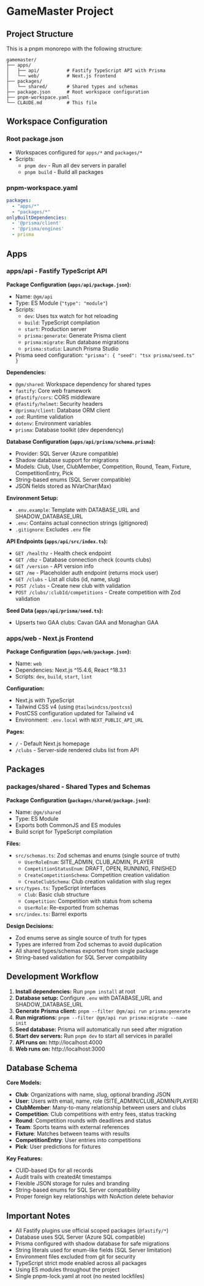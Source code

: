 # GameMaster Project

## Project Structure

This is a pnpm monorepo with the following structure:

```
gamemaster/
├── apps/
│   ├── api/          # Fastify TypeScript API with Prisma
│   └── web/          # Next.js frontend
├── packages/
│   └── shared/       # Shared types and schemas
├── package.json      # Root workspace configuration
├── pnpm-workspace.yaml
└── CLAUDE.md         # This file
```

## Workspace Configuration

### Root package.json
- Workspaces configured for `apps/*` and `packages/*`
- Scripts:
  - `pnpm dev` - Run all dev servers in parallel
  - `pnpm build` - Build all packages

### pnpm-workspace.yaml
```yaml
packages:
  - "apps/*"
  - "packages/*"
onlyBuiltDependencies:
  - '@prisma/client'
  - '@prisma/engines'
  - prisma
```

## Apps

### apps/api - Fastify TypeScript API

**Package Configuration (`apps/api/package.json`):**
- Name: `@gm/api`
- Type: ES Module (`"type": "module"`)
- Scripts:
  - `dev`: Uses tsx watch for hot reloading
  - `build`: TypeScript compilation
  - `start`: Production server
  - `prisma:generate`: Generate Prisma client
  - `prisma:migrate`: Run database migrations
  - `prisma:studio`: Launch Prisma Studio
- Prisma seed configuration: `"prisma": { "seed": "tsx prisma/seed.ts" }`

**Dependencies:**
- `@gm/shared`: Workspace dependency for shared types
- `fastify`: Core web framework
- `@fastify/cors`: CORS middleware
- `@fastify/helmet`: Security headers
- `@prisma/client`: Database ORM client
- `zod`: Runtime validation
- `dotenv`: Environment variables
- `prisma`: Database toolkit (dev dependency)

**Database Configuration (`apps/api/prisma/schema.prisma`):**
- Provider: SQL Server (Azure compatible)
- Shadow database support for migrations
- Models: Club, User, ClubMember, Competition, Round, Team, Fixture, CompetitionEntry, Pick
- String-based enums (SQL Server compatible)
- JSON fields stored as NVarChar(Max)

**Environment Setup:**
- `.env.example`: Template with DATABASE_URL and SHADOW_DATABASE_URL
- `.env`: Contains actual connection strings (gitignored)
- `.gitignore`: Excludes `.env` file

**API Endpoints (`apps/api/src/index.ts`):**
- `GET /healthz` - Health check endpoint
- `GET /dbz` - Database connection check (counts clubs)
- `GET /version` - API version info
- `GET /me` - Placeholder auth endpoint (returns mock user)
- `GET /clubs` - List all clubs (id, name, slug)
- `POST /clubs` - Create new club with validation
- `POST /clubs/:clubId/competitions` - Create competition with Zod validation

**Seed Data (`apps/api/prisma/seed.ts`):**
- Upserts two GAA clubs: Cavan GAA and Monaghan GAA

### apps/web - Next.js Frontend

**Package Configuration (`apps/web/package.json`):**
- Name: `web`
- Dependencies: Next.js ^15.4.6, React ^18.3.1
- Scripts: `dev`, `build`, `start`, `lint`

**Configuration:**
- Next.js with TypeScript
- Tailwind CSS v4 (using `@tailwindcss/postcss`)
- PostCSS configuration updated for Tailwind v4
- Environment: `.env.local` with `NEXT_PUBLIC_API_URL`

**Pages:**
- `/` - Default Next.js homepage
- `/clubs` - Server-side rendered clubs list from API

## Packages

### packages/shared - Shared Types and Schemas

**Package Configuration (`packages/shared/package.json`):**
- Name: `@gm/shared`
- Type: ES Module
- Exports both CommonJS and ES modules
- Build script for TypeScript compilation

**Files:**
- `src/schemas.ts`: Zod schemas and enums (single source of truth)
  - `UserRoleEnum`: SITE_ADMIN, CLUB_ADMIN, PLAYER
  - `CompetitionStatusEnum`: DRAFT, OPEN, RUNNING, FINISHED
  - `CreateCompetitionSchema`: Competition creation validation
  - `CreateClubSchema`: Club creation validation with slug regex
- `src/types.ts`: TypeScript interfaces
  - `Club`: Basic club structure
  - `Competition`: Competition with status from schema
  - `UserRole`: Re-exported from schemas
- `src/index.ts`: Barrel exports

**Design Decisions:**
- Zod enums serve as single source of truth for types
- Types are inferred from Zod schemas to avoid duplication
- All shared types/schemas exported from single package
- String-based validation for SQL Server compatibility

## Development Workflow

1. **Install dependencies:** Run `pnpm install` at root
2. **Database setup:** Configure `.env` with DATABASE_URL and SHADOW_DATABASE_URL
3. **Generate Prisma client:** `pnpm --filter @gm/api run prisma:generate`
4. **Run migrations:** `pnpm --filter @gm/api run prisma:migrate --name init`
5. **Seed database:** Prisma will automatically run seed after migration
6. **Start dev servers:** Run `pnpm dev` to start all services in parallel
7. **API runs on:** http://localhost:4000
8. **Web runs on:** http://localhost:3000

## Database Schema

**Core Models:**
- **Club**: Organizations with name, slug, optional branding JSON
- **User**: Users with email, name, role (SITE_ADMIN/CLUB_ADMIN/PLAYER)
- **ClubMember**: Many-to-many relationship between users and clubs
- **Competition**: Club competitions with entry fees, status tracking
- **Round**: Competition rounds with deadlines and status
- **Team**: Sports teams with external references
- **Fixture**: Matches between teams with results
- **CompetitionEntry**: User entries into competitions
- **Pick**: User predictions for fixtures

**Key Features:**
- CUID-based IDs for all records
- Audit trails with createdAt timestamps
- Flexible JSON storage for rules and branding
- String-based enums for SQL Server compatibility
- Proper foreign key relationships with NoAction delete behavior

## Important Notes

- All Fastify plugins use official scoped packages (`@fastify/*`)
- Database uses SQL Server (Azure SQL compatible)
- Prisma configured with shadow database for safe migrations
- String literals used for enum-like fields (SQL Server limitation)
- Environment files excluded from git for security
- TypeScript strict mode enabled across all packages
- Using ES modules throughout the project
- Single pnpm-lock.yaml at root (no nested lockfiles)